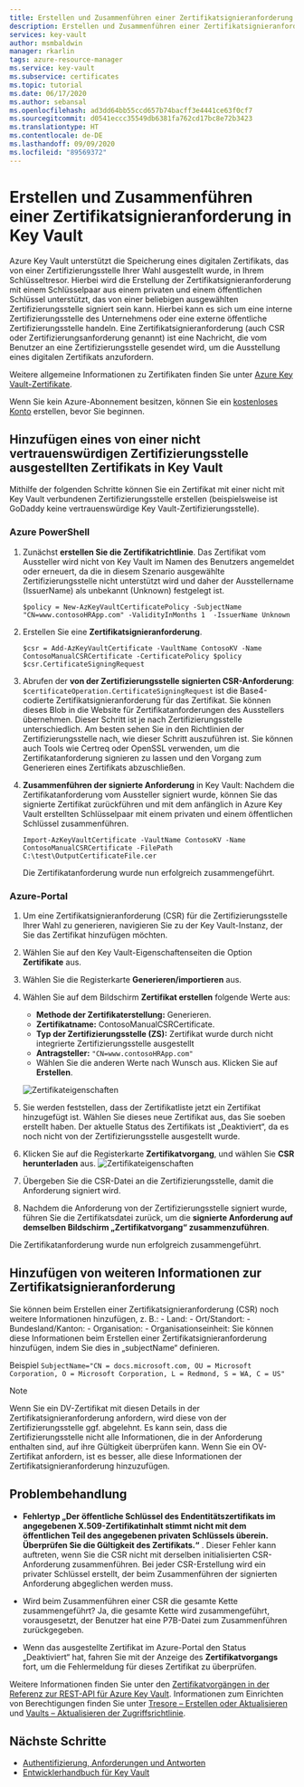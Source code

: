 ```yaml
---
title: Erstellen und Zusammenführen einer Zertifikatsignieranforderung in Azure Key Vault
description: Erstellen und Zusammenführen einer Zertifikatsignieranforderung in Azure Key Vault
services: key-vault
author: msmbaldwin
manager: rkarlin
tags: azure-resource-manager
ms.service: key-vault
ms.subservice: certificates
ms.topic: tutorial
ms.date: 06/17/2020
ms.author: sebansal
ms.openlocfilehash: ad3dd64bb55ccd657b74bacff3e4441ce63f0cf7
ms.sourcegitcommit: d0541eccc35549db6381fa762cd17bc8e72b3423
ms.translationtype: HT
ms.contentlocale: de-DE
ms.lasthandoff: 09/09/2020
ms.locfileid: "89569372"
---
```

# <a name="creating-and-merging-csr-in-key-vault"></a>Erstellen und Zusammenführen einer Zertifikatsignieranforderung in Key Vault

Azure Key Vault unterstützt die Speicherung eines digitalen Zertifikats, das von einer Zertifizierungsstelle Ihrer Wahl ausgestellt wurde, in Ihrem Schlüsseltresor. Hierbei wird die Erstellung der Zertifikatsignieranforderung mit einem Schlüsselpaar aus einem privaten und einem öffentlichen Schlüssel unterstützt, das von einer beliebigen ausgewählten Zertifizierungsstelle signiert sein kann. Hierbei kann es sich um eine interne Zertifizierungsstelle des Unternehmens oder eine externe öffentliche Zertifizierungsstelle handeln. Eine Zertifikatsignieranforderung (auch CSR oder Zertifizierungsanforderung genannt) ist eine Nachricht, die vom Benutzer an eine Zertifizierungsstelle gesendet wird, um die Ausstellung eines digitalen Zertifikats anzufordern.

Weitere allgemeine Informationen zu Zertifikaten finden Sie unter [Azure Key Vault-Zertifikate](/azure/key-vault/certificates/about-certificates).

Wenn Sie kein Azure-Abonnement besitzen, können Sie ein [kostenloses Konto](https://azure.microsoft.com/free/?WT.mc_id=A261C142F) erstellen, bevor Sie beginnen.

## <a name="adding-certificate-in-key-vault-issued-by-a-non-trusted-ca"></a>Hinzufügen eines von einer nicht vertrauenswürdigen Zertifizierungsstelle ausgestellten Zertifikats in Key Vault

Mithilfe der folgenden Schritte können Sie ein Zertifikat mit einer nicht mit Key Vault verbundenen Zertifizierungsstelle erstellen (beispielsweise ist GoDaddy keine vertrauenswürdige Key Vault-Zertifizierungsstelle). 


### <a name="azure-powershell"></a>Azure PowerShell



1.  Zunächst **erstellen Sie die Zertifikatrichtlinie**. Das Zertifikat vom Aussteller wird nicht von Key Vault im Namen des Benutzers angemeldet oder erneuert, da die in diesem Szenario ausgewählte Zertifizierungsstelle nicht unterstützt wird und daher der Ausstellername (IssuerName) als unbekannt (Unknown) festgelegt ist.

    ```azurepowershell
    $policy = New-AzKeyVaultCertificatePolicy -SubjectName "CN=www.contosoHRApp.com" -ValidityInMonths 1  -IssuerName Unknown
    ```


2. Erstellen Sie eine **Zertifikatsignieranforderung**.

   ```azurepowershell
   $csr = Add-AzKeyVaultCertificate -VaultName ContosoKV -Name ContosoManualCSRCertificate -CertificatePolicy $policy
   $csr.CertificateSigningRequest
   ```

3. Abrufen der **von der Zertifizierungsstelle signierten CSR-Anforderung**: `$certificateOperation.CertificateSigningRequest` ist die Base4-codierte Zertifikatsignieranforderung für das Zertifikat. Sie können dieses Blob in die Website für Zertifikatanforderungen des Ausstellers übernehmen. Dieser Schritt ist je nach Zertifizierungsstelle unterschiedlich. Am besten sehen Sie in den Richtlinien der Zertifizierungsstelle nach, wie dieser Schritt auszuführen ist. Sie können auch Tools wie Certreq oder OpenSSL verwenden, um die Zertifikatanforderung signieren zu lassen und den Vorgang zum Generieren eines Zertifikats abzuschließen.


4. **Zusammenführen der signierte Anforderung** in Key Vault: Nachdem die Zertifikatanforderung vom Aussteller signiert wurde, können Sie das signierte Zertifikat zurückführen und mit dem anfänglich in Azure Key Vault erstellten Schlüsselpaar mit einem privaten und einem öffentlichen Schlüssel zusammenführen.

    ```azurepowershell-interactive
    Import-AzKeyVaultCertificate -VaultName ContosoKV -Name ContosoManualCSRCertificate -FilePath C:\test\OutputCertificateFile.cer
    ```

    Die Zertifikatanforderung wurde nun erfolgreich zusammengeführt.

### <a name="azure-portal"></a>Azure-Portal

1.  Um eine Zertifikatsignieranforderung (CSR) für die Zertifizierungsstelle Ihrer Wahl zu generieren, navigieren Sie zu der Key Vault-Instanz, der Sie das Zertifikat hinzufügen möchten.
2.  Wählen Sie auf den Key Vault-Eigenschaftenseiten die Option **Zertifikate** aus.
3.  Wählen Sie die Registerkarte **Generieren/importieren** aus.
4.  Wählen Sie auf dem Bildschirm **Zertifikat erstellen** folgende Werte aus:
    - **Methode der Zertifikaterstellung:** Generieren.
    - **Zertifikatname:** ContosoManualCSRCertificate.
    - **Typ der Zertifizierungsstelle (ZS):** Zertifikat wurde durch nicht integrierte Zertifizierungsstelle ausgestellt
    - **Antragsteller:** `"CN=www.contosoHRApp.com"`
    - Wählen Sie die anderen Werte nach Wunsch aus. Klicken Sie auf **Erstellen**.

    ![Zertifikateigenschaften](../media/certificates/create-csr-merge-csr/create-certificate.png)
6.  Sie werden feststellen, dass der Zertifikatliste jetzt ein Zertifikat hinzugefügt ist. Wählen Sie dieses neue Zertifikat aus, das Sie soeben erstellt haben. Der aktuelle Status des Zertifikats ist „Deaktiviert“, da es noch nicht von der Zertifizierungsstelle ausgestellt wurde.
7. Klicken Sie auf die Registerkarte **Zertifikatvorgang**, und wählen Sie **CSR herunterladen** aus.
 ![Zertifikateigenschaften](../media/certificates/create-csr-merge-csr/download-csr.png)

8.  Übergeben Sie die CSR-Datei an die Zertifizierungsstelle, damit die Anforderung signiert wird.
9.  Nachdem die Anforderung von der Zertifizierungsstelle signiert wurde, führen Sie die Zertifikatsdatei zurück, um die **signierte Anforderung auf demselben Bildschirm „Zertifikatvorgang“ zusammenzuführen**.

Die Zertifikatanforderung wurde nun erfolgreich zusammengeführt.

## <a name="adding-more-information-to-csr"></a>Hinzufügen von weiteren Informationen zur Zertifikatsignieranforderung

Sie können beim Erstellen einer Zertifikatsignieranforderung (CSR) noch weitere Informationen hinzufügen, z. B.: 
    - Land:
    - Ort/Standort:
    - Bundesland/Kanton:
    - Organisation:
    - Organisationseinheit: Sie können diese Informationen beim Erstellen einer Zertifikatsignieranforderung hinzufügen, indem Sie dies in „subjectName“ definieren.

Beispiel
    ```SubjectName="CN = docs.microsoft.com, OU = Microsoft Corporation, O = Microsoft Corporation, L = Redmond, S = WA, C = US"
    ```

>[!Note]
>Wenn Sie ein DV-Zertifikat mit diesen Details in der Zertifikatsignieranforderung anfordern, wird diese von der Zertifizierungsstelle ggf. abgelehnt. Es kann sein, dass die Zertifizierungsstelle nicht alle Informationen, die in der Anforderung enthalten sind, auf ihre Gültigkeit überprüfen kann. Wenn Sie ein OV-Zertifikat anfordern, ist es besser, alle diese Informationen der Zertifikatsignieranforderung hinzuzufügen.


## <a name="troubleshoot"></a>Problembehandlung

- **Fehlertyp „Der öffentliche Schlüssel des Endentitätszertifikats im angegebenen X.509-Zertifikatinhalt stimmt nicht mit dem öffentlichen Teil des angegebenen privaten Schlüssels überein. Überprüfen Sie die Gültigkeit des Zertifikats.“** . Dieser Fehler kann auftreten, wenn Sie die CSR nicht mit derselben initialisierten CSR-Anforderung zusammenführen. Bei jeder CSR-Erstellung wird ein privater Schlüssel erstellt, der beim Zusammenführen der signierten Anforderung abgeglichen werden muss.
    
- Wird beim Zusammenführen einer CSR die gesamte Kette zusammengeführt?
    Ja, die gesamte Kette wird zusammengeführt, vorausgesetzt, der Benutzer hat eine P7B-Datei zum Zusammenführen zurückgegeben.

- Wenn das ausgestellte Zertifikat im Azure-Portal den Status „Deaktiviert“ hat, fahren Sie mit der Anzeige des **Zertifikatvorgangs** fort, um die Fehlermeldung für dieses Zertifikat zu überprüfen.

Weitere Informationen finden Sie unter den [Zertifikatvorgängen in der Referenz zur REST-API für Azure Key Vault](/rest/api/keyvault). Informationen zum Einrichten von Berechtigungen finden Sie unter [Tresore – Erstellen oder Aktualisieren](/rest/api/keyvault/vaults/createorupdate) und [Vaults – Aktualisieren der Zugriffsrichtlinie](/rest/api/keyvault/vaults/updateaccesspolicy).

## <a name="next-steps"></a>Nächste Schritte

- [Authentifizierung, Anforderungen und Antworten](../general/authentication-requests-and-responses.md)
- [Entwicklerhandbuch für Key Vault](../general/developers-guide.md)
